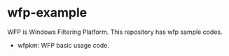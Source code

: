 # wfp-example

WFP is Windows Filtering Platform. This repository has wfp sample codes.

- wfpkm: WFP basic usage code.